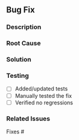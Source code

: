 ## Bug Fix

### Description
<!-- Brief description of the bug being fixed -->

### Root Cause
<!-- What caused the bug? -->

### Solution
<!-- How does this PR fix the bug? -->

### Testing
- [ ] Added/updated tests
- [ ] Manually tested the fix
- [ ] Verified no regressions

### Related Issues
Fixes #<!-- work item number -->
